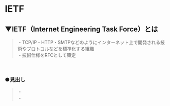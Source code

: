 # IETF

## ▼IETF（Internet Engineering Task Force）とは
>・TCP/IP・HTTP・SMTPなどのようにインターネット上で開発される技術やプロトコルなどを標準化する組織<br>
>・技術仕様をRFCとして策定<br>
<br>

### ●見出し
>・<br>
>・<br>
<br>
